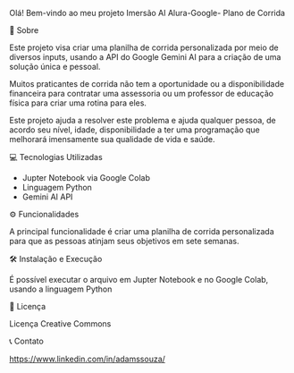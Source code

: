  Olá! Bem-vindo ao meu projeto Imersão AI Alura-Google- Plano de Corrida
 
🚀 Sobre

Este projeto visa criar uma planilha de corrida personalizada por meio de diversos inputs, usando a API do Google Gemini AI para a criação de uma solução única e pessoal.

Muitos praticantes de corrida não tem a oportunidade ou a disponibilidade financeira para contratar uma assessoria ou um professor de educação física para criar uma rotina para eles.

Este projeto ajuda a resolver este problema e ajuda qualquer pessoa, de acordo seu nível, idade, disponibilidade a ter uma programação que melhorará imensamente sua qualidade de vida e saúde.

💻 Tecnologias Utilizadas
- Jupter Notebook via Google Colab
- Linguagem Python
- Gemini AI API


⚙️ Funcionalidades

A principal funcionalidade é criar uma planilha de corrida personalizada para que as pessoas atinjam seus objetivos em sete semanas.


🛠️ Instalação e Execução

É possível executar o arquivo em Jupter Notebook e no Google Colab, usando a linguagem Python


📝 Licença

Licença Creative Commons


📞 Contato

https://www.linkedin.com/in/adamssouza/

